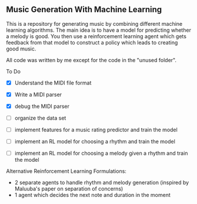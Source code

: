 ## Music Generation With Machine Learning

This is a repository for generating music by combining different machine learning algorithms. The main idea is to have a model for predicting whether a melody is good. You then use a reinforcement learning agent which gets feedback from that model to construct a policy which leads to creating good music. 

All code was written by me except for the code in the "unused folder".

To Do
- [x] Understand the MIDI file format
- [x] Write a MIDI parser
- [x] debug the MIDI parser
- [ ] organize the data set
- [ ] implement features for a music rating predictor and train the model
- [ ] implement an RL model for choosing a rhythm and train the model
- [ ] implement an RL model for choosing a melody given a rhythm and train the model


Alternative Reinforcement Learning Formulations:
- 2 separate agents to handle rhythm and melody generation (inspired by Maluuba's paper on separation of concerns)
- 1 agent which decides the next note and duration in the moment
